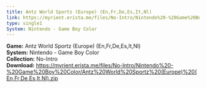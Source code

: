 ```yaml
---
title: Antz World Sportz (Europe) (En,Fr,De,Es,It,Nl)
link: https://myrient.erista.me/files/No-Intro/Nintendo%20-%20Game%20Boy%20Color/Antz%20World%20Sportz%20(Europe)%20(En,Fr,De,Es,It,Nl).zip
type: single1
System: Nintendo - Game Boy Color
---
```

<b>Game:</b> Antz World Sportz (Europe) (En,Fr,De,Es,It,Nl)<br>
<b>System:</b> Nintendo - Game Boy Color<br>
<b>Collection:</b> No-Intro<br>
<b>Download:</b> https://myrient.erista.me/files/No-Intro/Nintendo%20-%20Game%20Boy%20Color/Antz%20World%20Sportz%20(Europe)%20(En,Fr,De,Es,It,Nl).zip